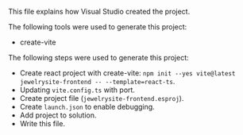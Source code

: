 This file explains how Visual Studio created the project.

The following tools were used to generate this project:
- create-vite

The following steps were used to generate this project:
- Create react project with create-vite: `npm init --yes vite@latest jewelrysite-frontend -- --template=react-ts`.
- Updating `vite.config.ts` with port.
- Create project file (`jewelrysite-frontend.esproj`).
- Create `launch.json` to enable debugging.
- Add project to solution.
- Write this file.
